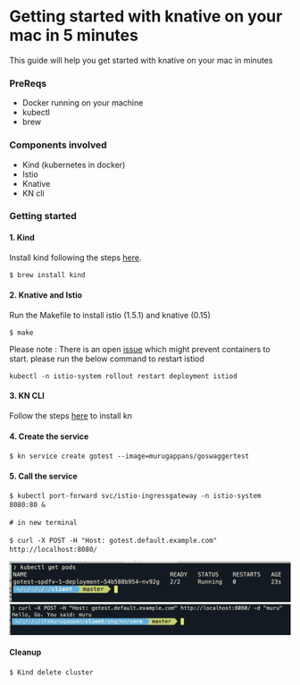 # Getting started with knative on your mac in 5 minutes

This guide will help you get started with knative on your mac in minutes

### PreReqs

* Docker running on your machine
* kubectl
* brew

### Components involved

* Kind (kubernetes in docker)
* Istio
* Knative
* KN cli

### Getting started

#### 1. Kind

Install kind following the steps [here](https://github.com/kubernetes-sigs/kind).

```bash
$ brew install kind
```

#### 2. Knative and Istio

Run the Makefile to install istio (1.5.1) and knative (0.15) 

```
$ make
```

Please note : There is an open [issue](https://github.com/istio/istio/issues/22463) which might prevent containers to start. please run the below command to restart istiod

```
kubectl -n istio-system rollout restart deployment istiod
```

#### 3. KN CLI

Follow the steps [here](https://github.com/knative/client/blob/master/docs/README.md) to install kn

#### 4. Create the service

```
$ kn service create gotest --image=murugappans/goswaggertest
```

#### 5. Call the service

```
$ kubectl port-forward svc/istio-ingressgateway -n istio-system 8080:80 &

# in new terminal

$ curl -X POST -H "Host: gotest.default.example.com" http://localhost:8080/
```

![](./images/running.jpeg)
![](./images/invoke.jpeg)

#### Cleanup

```
$ Kind delete cluster
```

